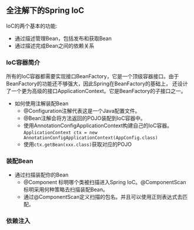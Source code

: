 ## 全注解下的Spring IoC  
IoC的两个基本的功能:
- 通过描述管理Bean，包括发布和获取Bean
- 通过描述完成Bean之间的依赖关系
### IoC容器简介  
所有的IoC容器都需要实现接口BeanFactory，它是一个顶级容器接口。由于BeanFactory的功能还不够强大，因此Spring在BeanFactory的基础上，
还设计了一个更为高级的接口ApplicationContext。它是BeanFactory的子接口之一。

- 如何使用注解装配Bean
    - @Configuration注解代表这是一个Java配置文件。
    - @Bean注解会将方法返回的POJO装配到IoC容器中。
    - 使用AnnotationConfigApplicationContext构建自己的IoC容器。`ApplicationContext ctx = new AnnotationConfigApplicationContext(AppConfig.class)`
    - 使用`ctx.getBean(xxx.class)`获取对应的POJO
    
### 装配Bean
- 通过扫描装配你的Bean
    - @Component 标明哪个类被扫描进入Spring IoC。@ComponentScan 标明采用何种策略去扫描装配Bean。
    - 通过@ComponentScan定义扫描的包名。并且可以使用正则表达式去匹配。
    
### 依赖注入
